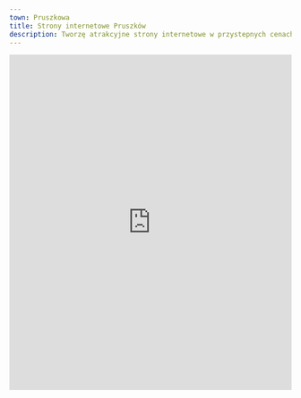 ```yaml
---
town: Pruszkowa
title: Strony internetowe Pruszków
description: Tworzę atrakcyjne strony internetowe w przystepnych cenach dla firm z Pruszkowa. Zadzwoń do mnie +48 788 660 190
---
```


<iframe src="https://www.google.com/maps/embed?pb=!1m18!1m12!1m3!1d2447.588399717438!2d20.791461693111163!3d52.15999469055233!2m3!1f0!2f0!3f0!3m2!1i1024!2i768!4f13.1!3m3!1m2!1s0x471935680b54ea39%3A0x5ac64198d51fe9a!2sStrony%20internetowe%20Pruszk%C3%B3w%20%7C%20Przemek%20Miros!5e0!3m2!1spl!2spl!4v1682841806313!5m2!1spl!2spl" width="100%" height="600" style="border:0;" allowfullscreen="" loading="lazy" referrerpolicy="no-referrer-when-downgrade"></iframe>